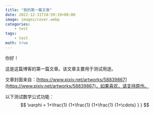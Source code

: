 ```yaml
---
title: "我的第一篇文章"
date: 2022-12-31T18:59:19+08:00
image: images/cover.webp
categories:
    - test
tags:
    - test
math: true
---
```

你好！

这是这篇博客的第一篇文章。该文章主要用于测试用途。

文章封面来自：[https://www.pixiv.net/artworks/58839867](https://www.pixiv.net/artworks/58839867)，如果喜欢，请支持原作。

以下测试数学公式功能：
$$
 \varphi = 1+\frac{1} {1+\frac{1} {1+\frac{1} {1+\cdots} } } 
$$